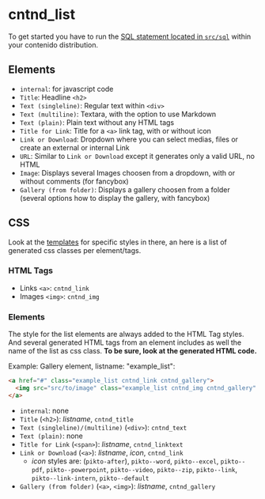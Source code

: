 # cntnd_list

To get started you have to run the [SQL statement located in `src/sql`](src/sql/cntnd_list.sql) within your contenido distribution.

## Elements

* `internal`: for javascript code
* `Title`: Headline `<h2>`
* `Text (singleline)`: Regular text within `<div>`
* `Text (multiline)`: Textara, with the option to use Markdown
* `Text (plain)`: Plain text without any HTML tags
* `Title for Link`: Title for a `<a>` link tag, with or without icon
* `Link or Download`: Dropdown where you can select medias, files or create an external or internal Link
* `URL`: Similar to `Link or Download` except it generates only a valid URL, no HTML
* `Image`: Displays several Images choosen from a dropdown, with or without comments (for fancybox)
* `Gallery (from folder)`: Displays a gallery choosen from a folder (several options how to display the gallery, with fancybox)

## CSS

Look at the [templates](src/templates/) for specific styles in there, an here is a list of generated css classes per element/tags.

### HTML Tags

* Links `<a>`: `cntnd_link`
* Images `<img>`: `cntnd_img`


### Elements

The style for the list elements are always added to the HTML Tag styles. And several generated HTML tags from an element includes as well the name of the list as css class. **To be sure, look at the generated HTML code.**

Example: Gallery element, listname: "example_list":
```html
<a href="#" class="example_list cntnd_link cntnd_gallery">
  <img src="src/to/image" class="example_list cntnd_img cntnd_gallery" />
</a>

```

* `internal`: none
* `Title` (`<h2>`): *listname*, `cntnd_title`
* `Text (singleline)/(multiline)` (`<div>`): `cntnd_text`
* `Text (plain)`: none
* `Title for Link` (`<span>`): *listname*, `cntnd_linktext`
* `Link or Download` (`<a>`): *listname*, *icon*, `cntnd_link`
  * *icon* styles are: (`pikto-after`), `pikto--word`, `pikto--excel`, `pikto--pdf`, `pikto--powerpoint`, `pikto--video`, `pikto--zip`, `pikto--link`, `pikto--link-intern`, `pikto--default`
* `Gallery (from folder)` (`<a>`, `<img>`): *listname*, `cntnd_gallery`
